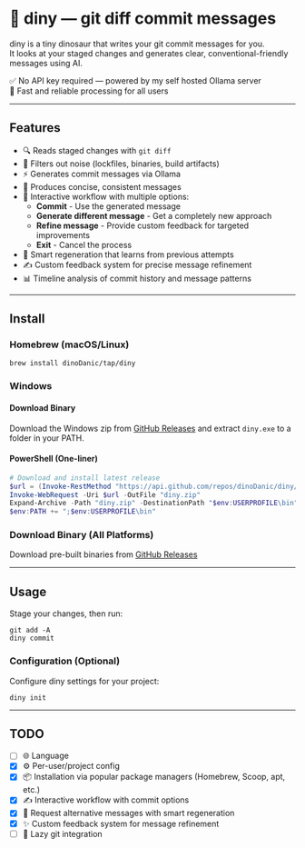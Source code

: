 # 🦕 diny — git diff commit messages 

diny is a tiny dinosaur that writes your git commit messages for you.  
It looks at your staged changes and generates clear, conventional-friendly messages using AI.

✅ No API key required — powered by my self hosted Ollama server  
🚀 Fast and reliable processing for all users  

---

## Features

- 🔍 Reads staged changes with `git diff`
- 🧹 Filters out noise (lockfiles, binaries, build artifacts)
- ⚡ Generates commit messages via Ollama
- 📝 Produces concise, consistent messages
- 🔄 Interactive workflow with multiple options:
  - **Commit** - Use the generated message
  - **Generate different message** - Get a completely new approach
  - **Refine message** - Provide custom feedback for targeted improvements
  - **Exit** - Cancel the process
- 🧠 Smart regeneration that learns from previous attempts
- ✍️ Custom feedback system for precise message refinement
- 📊 Timeline analysis of commit history and message patterns

---

## Install

### Homebrew (macOS/Linux)

    brew install dinoDanic/tap/diny

### Windows

#### Download Binary
Download the Windows zip from [GitHub Releases](https://github.com/dinoDanic/diny/releases) and extract `diny.exe` to a folder in your PATH.

#### PowerShell (One-liner)
```powershell
# Download and install latest release
$url = (Invoke-RestMethod "https://api.github.com/repos/dinoDanic/diny/releases/latest").assets | Where-Object {$_.name -like "*Windows*"} | Select-Object -ExpandProperty browser_download_url
Invoke-WebRequest -Uri $url -OutFile "diny.zip"
Expand-Archive -Path "diny.zip" -DestinationPath "$env:USERPROFILE\bin" -Force
$env:PATH += ";$env:USERPROFILE\bin"
```

### Download Binary (All Platforms)

Download pre-built binaries from [GitHub Releases](https://github.com/dinoDanic/diny/releases)

---

## Usage

Stage your changes, then run:

    git add -A
    diny commit

### Configuration (Optional)

Configure diny settings for your project:

    diny init

---

## TODO

- [ ] 🌐 Language 
- [x] ⚙️ Per-user/project config  
- [x] 📦 Installation via popular package managers (Homebrew, Scoop, apt, etc.)  
- [x] ✍️ Interactive workflow with commit options
- [x] 🔄 Request alternative messages with smart regeneration
- [x] ✨ Custom feedback system for message refinement
- [ ] 🦥 Lazy git integration
